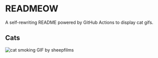 # READMEOW

A self-rewriting README powered by GitHub Actions to display cat gifs.

## Cats

![cat smoking GIF by sheepfilms](https://media1.giphy.com/media/l0ExdMHUDKteztyfe/200.gif?cid=9acd02dad11klleonzd9upjk1aalyo8jhfwr55t8ya3ohyjl&ep=v1_gifs_search&rid=200.gif&ct=g)
